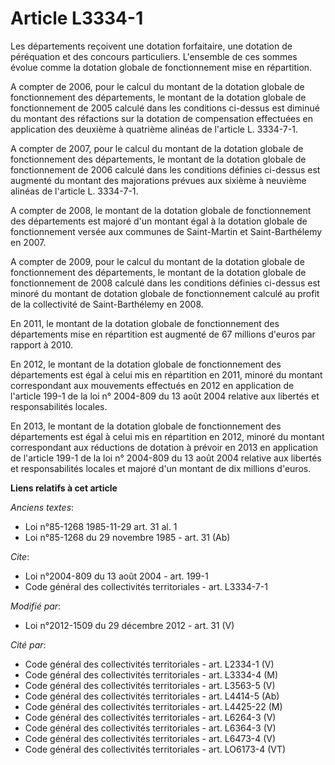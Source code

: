 # Article L3334-1

Les départements reçoivent une dotation forfaitaire, une dotation de péréquation et des concours particuliers. L'ensemble de
ces sommes évolue comme la dotation globale de fonctionnement mise en répartition. 

A compter de 2006, pour le calcul du montant de la dotation globale de fonctionnement des départements, le montant de la
dotation globale de fonctionnement de 2005 calculé dans les conditions ci-dessus est diminué du montant des réfactions sur la
dotation de compensation effectuées en application des deuxième à quatrième alinéas de l'article L. 3334-7-1. 

A compter de 2007, pour le calcul du montant de la dotation globale de fonctionnement des départements, le montant de la
dotation globale de fonctionnement de 2006 calculé dans les conditions définies ci-dessus est augmenté du montant des
majorations prévues aux sixième à neuvième alinéas de l'article L. 3334-7-1. 

A compter de 2008, le montant de la dotation globale de fonctionnement des départements est majoré d'un montant égal à la
dotation globale de fonctionnement versée aux communes de Saint-Martin et Saint-Barthélemy en 2007. 

A compter de 2009, pour le calcul du montant de la dotation globale de fonctionnement des départements, le montant de la
dotation globale de fonctionnement de 2008 calculé dans les conditions définies ci-dessus est minoré du montant de dotation
globale de fonctionnement calculé au profit de la collectivité de Saint-Barthélemy en 2008. 

En 2011, le montant de la dotation globale de fonctionnement des départements mise en répartition est augmenté de 67 millions
d'euros par rapport à 2010. 

En 2012, le montant de la dotation globale de fonctionnement des départements est égal à celui mis en répartition en 2011,
minoré du montant correspondant aux mouvements effectués en 2012 en application de l'article 199-1 de la loi n° 2004-809 du
13 août 2004 relative aux libertés et responsabilités locales. 

En 2013, le montant de la dotation globale de fonctionnement des départements est égal à celui mis en répartition en 2012,
minoré du montant correspondant aux réductions de dotation à prévoir en 2013 en application de l'article 199-1 de la loi n°
2004-809 du 13 août 2004 relative aux libertés et responsabilités locales et majoré d'un montant de dix millions d'euros.

**Liens relatifs à cet article**

_Anciens textes_:

  - Loi n°85-1268 1985-11-29 art. 31 al. 1
  - Loi n°85-1268 du 29 novembre 1985 - art. 31 (Ab)

_Cite_:

  - Loi n°2004-809 du 13 août 2004 - art. 199-1
  - Code général des collectivités territoriales - art. L3334-7-1

_Modifié par_:

  - Loi n°2012-1509 du 29 décembre 2012 - art. 31 (V)

_Cité par_:

  - Code général des collectivités territoriales - art. L2334-1 (V)
  - Code général des collectivités territoriales - art. L3334-4 (M)
  - Code général des collectivités territoriales - art. L3563-5 (V)
  - Code général des collectivités territoriales - art. L4414-5 (Ab)
  - Code général des collectivités territoriales - art. L4425-22 (M)
  - Code général des collectivités territoriales - art. L6264-3 (V)
  - Code général des collectivités territoriales - art. L6364-3 (V)
  - Code général des collectivités territoriales - art. L6473-4 (V)
  - Code général des collectivités territoriales - art. LO6173-4 (VT)
